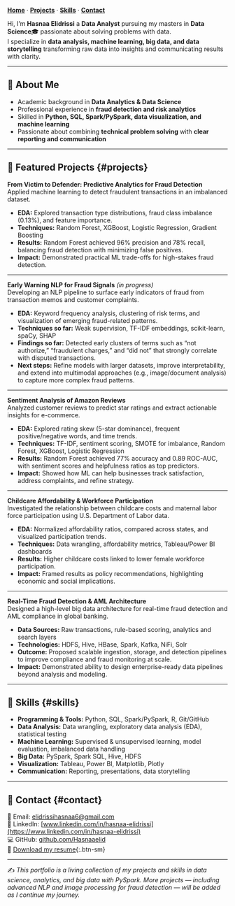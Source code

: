 **[Home](/)** · **[Projects](/#projects)** · **[Skills](/#skills)** · **[Contact](/#contact)**



Hi, I’m **Hasnaa Elidrissi** a **Data Analyst** pursuing my masters in **Data Science**🎓 passionate about solving problems with data.  
I specialize in **data analysis, machine learning, big data, and data storytelling** transforming raw data into insights and communicating results with clarity.

---

## 🔹 About Me
- Academic background in **Data Analytics & Data Science**  
- Professional experience in **fraud detection and risk analytics**  
- Skilled in **Python, SQL, Spark/PySpark, data visualization, and machine learning**  
- Passionate about combining **technical problem solving** with **clear reporting and communication**  

---

## 🔹 Featured Projects {#projects}

**From Victim to Defender: Predictive Analytics for Fraud Detection**  
Applied machine learning to detect fraudulent transactions in an imbalanced dataset.  
- **EDA:** Explored transaction type distributions, fraud class imbalance (0.13%), and feature importance.  
- **Techniques:** Random Forest, XGBoost, Logistic Regression, Gradient Boosting  
- **Results:** Random Forest achieved 96% precision and 78% recall, balancing fraud detection with minimizing false positives.  
- **Impact:** Demonstrated practical ML trade-offs for high-stakes fraud detection.  

---

**Early Warning NLP for Fraud Signals** *(in progress)*  
Developing an NLP pipeline to surface early indicators of fraud from transaction memos and customer complaints.  
- **EDA:** Keyword frequency analysis, clustering of risk terms, and visualization of emerging fraud-related patterns.  
- **Techniques so far:** Weak supervision, TF-IDF embeddings, scikit-learn, spaCy, SHAP  
- **Findings so far:** Detected early clusters of terms such as “not authorize,” “fraudulent charges,” and “did not” that strongly correlate with disputed transactions.  
- **Next steps:** Refine models with larger datasets, improve interpretability, and extend into multimodal approaches (e.g., image/document analysis) to capture more complex fraud patterns.  

---

**Sentiment Analysis of Amazon Reviews**  
Analyzed customer reviews to predict star ratings and extract actionable insights for e-commerce.  
- **EDA:** Explored rating skew (5-star dominance), frequent positive/negative words, and time trends.  
- **Techniques:** TF-IDF, sentiment scoring, SMOTE for imbalance, Random Forest, XGBoost, Logistic Regression  
- **Results:** Random Forest achieved 77% accuracy and 0.89 ROC-AUC, with sentiment scores and helpfulness ratios as top predictors.  
- **Impact:** Showed how ML can help businesses track satisfaction, address complaints, and refine strategy.  

---

**Childcare Affordability & Workforce Participation**  
Investigated the relationship between childcare costs and maternal labor force participation using U.S. Department of Labor data.  
- **EDA:** Normalized affordability ratios, compared across states, and visualized participation trends.  
- **Techniques:** Data wrangling, affordability metrics, Tableau/Power BI dashboards  
- **Results:** Higher childcare costs linked to lower female workforce participation.  
- **Impact:** Framed results as policy recommendations, highlighting economic and social implications.  

---

**Real-Time Fraud Detection & AML Architecture**  
Designed a high-level big data architecture for real-time fraud detection and AML compliance in global banking.  
- **Data Sources:** Raw transactions, rule-based scoring, analytics and search layers  
- **Technologies:** HDFS, Hive, HBase, Spark, Kafka, NiFi, Solr  
- **Outcome:** Proposed scalable ingestion, storage, and detection pipelines to improve compliance and fraud monitoring at scale.  
- **Impact:** Demonstrated ability to design enterprise-ready data pipelines beyond analysis and modeling.  

---

## 🔹 Skills {#skills}
- **Programming & Tools:** Python, SQL, Spark/PySpark, R, Git/GitHub  
- **Data Analysis:** Data wrangling, exploratory data analysis (EDA), statistical testing 
- **Machine Learning:** Supervised & unsupervised learning, model evaluation, imbalanced data handling  
- **Big Data:** PySpark, Spark SQL, Hive, HDFS  
- **Visualization:** Tableau, Power BI, Matplotlib, Plotly  
- **Communication:** Reporting, presentations, data storytelling  

---

## 🔹 Contact {#contact}
📧 Email: [elidrissihasnaa6@gmail.com](mailto:elidrissihasnaa6@gmail.com)  
💼 LinkedIn: [www.linkedin.com/in/hasnaa-elidrissi](https://www.linkedin.com/in/hasnaa-elidrissi)  
💻 GitHub: [github.com/Hasnaaelid](https://github.com/Hasnaaelid)  
📃 [Download my resume](){:.btn-sm}

---

✍️ *This portfolio is a living collection of my projects and skills in data science, analytics, and big data with PySpark. More projects — including advanced NLP and image processing for fraud detection — will be added as I continue my journey.*
